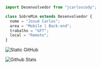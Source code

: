 ```js
import Desenvolvedor from "jcarloscody";

class SobreMim extends Desenvolvedor {
  nome = "Josué Carlos";
  area = "Mobile | Back-end";
  trabalho = "GFT";
  local = "Remoto";
}
```

<img src="https://img.shields.io/static/v1?label=Overview&message=Josué Carlos&color=black&style=for-the-badge&logo=GitHub" alt="Static GitHub">


 <img align="left"
        src="https://github-readme-stats.vercel.app/api/top-langs/?username=jcarloscody&theme=dark&hide_border=false&include_all_commits=true&count_private=true&layout=compact"
        alt="Github Stats"
      />
